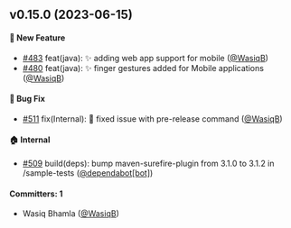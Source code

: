 
## v0.15.0 (2023-06-15)

#### :rocket: New Feature
* [#483](https://github.com/BoykaFramework/boyka-framework/pull/483) feat(java): :sparkles: adding web app support for mobile ([@WasiqB](https://github.com/WasiqB))
* [#480](https://github.com/BoykaFramework/boyka-framework/pull/480) feat(java): :sparkles: finger gestures added for Mobile applications ([@WasiqB](https://github.com/WasiqB))

#### :bug: Bug Fix
* [#511](https://github.com/BoykaFramework/boyka-framework/pull/511) fix(Internal): :bug: fixed issue with pre-release command ([@WasiqB](https://github.com/WasiqB))

#### :house: Internal
* [#509](https://github.com/BoykaFramework/boyka-framework/pull/509) build(deps): bump maven-surefire-plugin from 3.1.0 to 3.1.2 in /sample-tests ([@dependabot[bot]](https://github.com/apps/dependabot))

#### Committers: 1
- Wasiq Bhamla ([@WasiqB](https://github.com/WasiqB))
